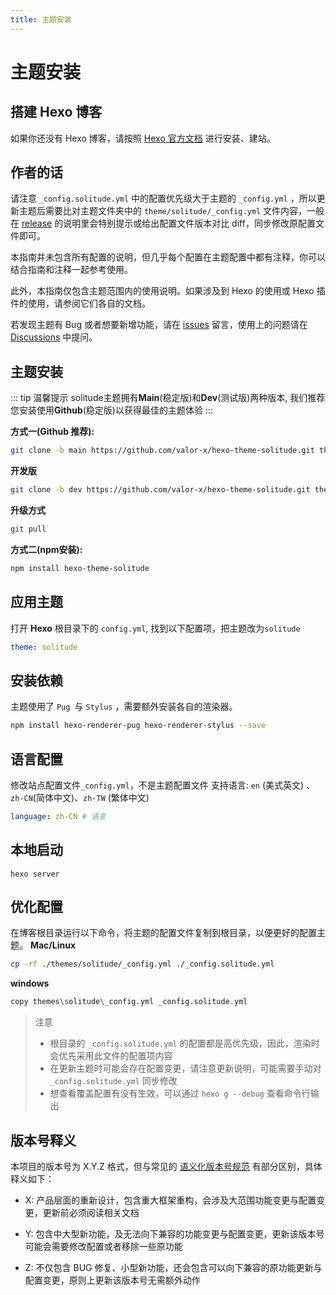 ```yaml
---
title: 主题安装
---
```

# 主题安装
## 搭建 Hexo 博客
如果你还没有 Hexo 博客，请按照 [Hexo 官方文档](https://hexo.io/zh-cn/docs/) 进行安装、建站。

## 作者的话

请注意 `_config.solitude.yml` 中的配置优先级大于主题的 `_config.yml`
，所以更新主题后需要比对主题文件夹中的 `theme/solitude/_config.yml` 
文件内容，一般在 [release](https://github.com/valor-x/hexo-theme-solitude/releases) 的说明里会特别提示或给出配置文件版本对比 diff，同步修改原配置文件即可。

本指南并未包含所有配置的说明，但几乎每个配置在主题配置中都有注释，你可以结合指南和注释一起参考使用。

此外，本指南仅包含主题范围内的使用说明。如果涉及到 Hexo 的使用或 Hexo 插件的使用，请参阅它们各自的文档。

若发现主题有 Bug 或者想要新增功能，请在 [issues](https://github.com/valor-x/Hexo-theme-solitude/issues) 留言，使用上的问题请在 [Discussions](https://github.com/orgs/valor-x/discussions) 中提问。


## 主题安装
::: tip 温馨提示
solitude主题拥有**Main**(稳定版)和**Dev**(测试版)两种版本, 我们推荐您安装使用**Github**(稳定版)以获得最佳的主题体验
:::

**方式一(Github 推荐):**
```bash 
git clone -b main https://github.com/valor-x/hexo-theme-solitude.git themes/solitude
```
**开发版**

```sh
git clone -b dev https://github.com/valor-x/hexo-theme-solitude.git themes/solitude
```
**升级方式**
```sh
git pull
```


**方式二(npm安装):**
```sh
npm install hexo-theme-solitude
```

## 应用主题
打开 **Hexo** 根目录下的 `config.yml`, 找到以下配置项，把主题改为`solitude`

```yml [config.yml]
theme: solitude
```

## 安装依赖
主题使用了 `Pug `与 `Stylus` ，需要额外安装各自的渲染器。
```sh
npm install hexo-renderer-pug hexo-renderer-stylus --save
```

## 语言配置

修改站点配置文件`_config.yml`，不是主题配置文件
支持语言: `en` (美式英文) 、` zh-CN `(简体中文)、`zh-TW` (繁体中文)
```yml [config.yml]
language: zh-CN # 语言
```
## 本地启动
```shell [Terminal]
hexo server
```
## 优化配置
在博客根目录运行以下命令，将主题的配置文件复制到根目录，以便更好的配置主题。
**Mac/Linux**
```sh 
cp -rf ./themes/solitude/_config.yml ./_config.solitude.yml
```
**windows**
```sh
copy themes\solitude\_config.yml _config.solitude.yml
```
> 注意
> - 根目录的 `_config.solitude.yml` 的配置都是高优先级，因此，渲染时会优先采用此文件的配置项内容
> - 在更新主题时可能会存在配置变更，请注意更新说明，可能需要手动对 `_config.solitude.yml` 同步修改
> - 想查看覆盖配置有没有生效，可以通过 `hexo g --debug` 查看命令行输出

## 版本号释义

本项目的版本号为 X.Y.Z 格式，但与常见的 [语义化版本号规范](https://semver.org/lang/zh-CN/) 有部分区别，具体释义如下：

- X: 产品层面的重新设计，包含重大框架重构，会涉及大范围功能变更与配置变更，更新前必须阅读相关文档

- Y: 包含中大型新功能，及无法向下兼容的功能变更与配置变更，更新该版本号可能会需要修改配置或者移除一些原功能

- Z: 不仅包含 BUG 修复、小型新功能，还会包含可以向下兼容的原功能更新与配置变更，原则上更新该版本号无需额外动作